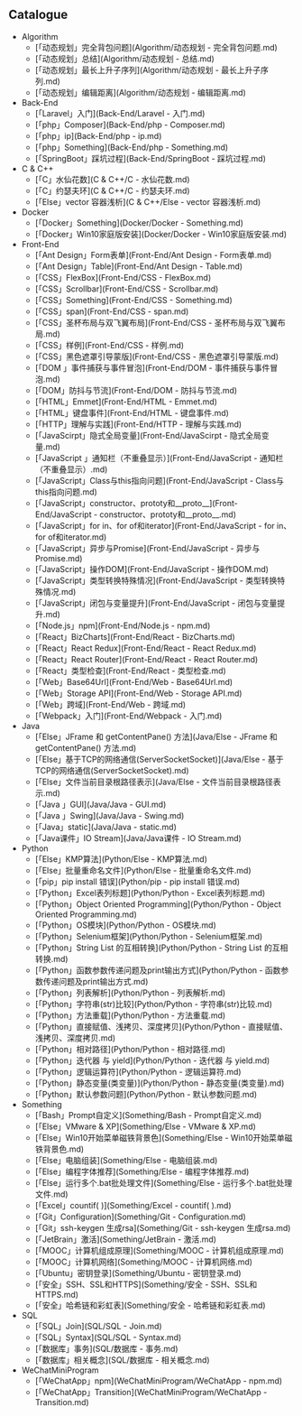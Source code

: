 ## Catalogue
- Algorithm
	- [「动态规划」完全背包问题](Algorithm/动态规划 - 完全背包问题.md)
	- [「动态规划」总结](Algorithm/动态规划 - 总结.md)
	- [「动态规划」最长上升子序列](Algorithm/动态规划 - 最长上升子序列.md)
	- [「动态规划」编辑距离](Algorithm/动态规划 - 编辑距离.md)
- Back-End
	- [「Laravel」入门](Back-End/Laravel - 入门.md)
	- [「php」Composer](Back-End/php - Composer.md)
	- [「php」ip](Back-End/php - ip.md)
	- [「php」Something](Back-End/php - Something.md)
	- [「SpringBoot」踩坑过程](Back-End/SpringBoot - 踩坑过程.md)
- C & C++
	- [「C」水仙花数](C & C++/C - 水仙花数.md)
	- [「C」约瑟夫环](C & C++/C - 约瑟夫环.md)
	- [「Else」vector 容器浅析](C & C++/Else - vector 容器浅析.md)
- Docker
	- [「Docker」Something](Docker/Docker - Something.md)
	- [「Docker」Win10家庭版安装](Docker/Docker - Win10家庭版安装.md)
- Front-End
	- [「Ant Design」Form表单](Front-End/Ant Design - Form表单.md)
	- [「Ant Design」Table](Front-End/Ant Design - Table.md)
	- [「CSS」FlexBox](Front-End/CSS - FlexBox.md)
	- [「CSS」Scrollbar](Front-End/CSS - Scrollbar.md)
	- [「CSS」Something](Front-End/CSS - Something.md)
	- [「CSS」span](Front-End/CSS - span.md)
	- [「CSS」圣杯布局与双飞翼布局](Front-End/CSS - 圣杯布局与双飞翼布局.md)
	- [「CSS」样例](Front-End/CSS - 样例.md)
	- [「CSS」黑色遮罩引导蒙版](Front-End/CSS - 黑色遮罩引导蒙版.md)
	- [「DOM 」事件捕获与事件冒泡](Front-End/DOM  - 事件捕获与事件冒泡.md)
	- [「DOM」防抖与节流](Front-End/DOM - 防抖与节流.md)
	- [「HTML」Emmet](Front-End/HTML - Emmet.md)
	- [「HTML」键盘事件](Front-End/HTML - 键盘事件.md)
	- [「HTTP」理解与实践](Front-End/HTTP - 理解与实践.md)
	- [「JavaScirpt」隐式全局变量](Front-End/JavaScirpt - 隐式全局变量.md)
	- [「JavaScript 」通知栏（不重叠显示）](Front-End/JavaScript  - 通知栏（不重叠显示）.md)
	- [「JavaScript」Class与this指向问题](Front-End/JavaScript - Class与this指向问题.md)
	- [「JavaScript」constructor、prototy和__proto__](Front-End/JavaScript - constructor、prototy和__proto__.md)
	- [「JavaScript」for in、for of和iterator](Front-End/JavaScript - for in、for of和iterator.md)
	- [「JavaScript」异步与Promise](Front-End/JavaScript - 异步与Promise.md)
	- [「JavaScript」操作DOM](Front-End/JavaScript - 操作DOM.md)
	- [「JavaScript」类型转换特殊情况](Front-End/JavaScript - 类型转换特殊情况.md)
	- [「JavaScript」闭包与变量提升](Front-End/JavaScript - 闭包与变量提升.md)
	- [「Node.js」npm](Front-End/Node.js - npm.md)
	- [「React」BizCharts](Front-End/React - BizCharts.md)
	- [「React」React Redux](Front-End/React - React Redux.md)
	- [「React」React Router](Front-End/React - React Router.md)
	- [「React」类型检查](Front-End/React - 类型检查.md)
	- [「Web」Base64Url](Front-End/Web - Base64Url.md)
	- [「Web」Storage API](Front-End/Web - Storage API.md)
	- [「Web」跨域](Front-End/Web - 跨域.md)
	- [「Webpack」入门](Front-End/Webpack - 入门.md)
- Java
	- [「Else」JFrame 和 getContentPane() 方法](Java/Else - JFrame 和 getContentPane() 方法.md)
	- [「Else」基于TCP的网络通信(ServerSocketSocket)](Java/Else - 基于TCP的网络通信(ServerSocketSocket).md)
	- [「Else」文件当前目录根路径表示](Java/Else - 文件当前目录根路径表示.md)
	- [「Java 」GUI](Java/Java  - GUI.md)
	- [「Java 」Swing](Java/Java  - Swing.md)
	- [「Java」static](Java/Java - static.md)
	- [「Java课件」IO Stream](Java/Java课件 - IO Stream.md)
- Python
	- [「Else」KMP算法](Python/Else - KMP算法.md)
	- [「Else」批量重命名文件](Python/Else - 批量重命名文件.md)
	- [「pip」pip install 错误](Python/pip - pip install 错误.md)
	- [「Python」Excel表列标题](Python/Python - Excel表列标题.md)
	- [「Python」Object Oriented Programming](Python/Python - Object Oriented Programming.md)
	- [「Python」OS模块](Python/Python - OS模块.md)
	- [「Python」Selenium框架](Python/Python - Selenium框架.md)
	- [「Python」String List 的互相转换](Python/Python - String List 的互相转换.md)
	- [「Python」函数参数传递问题及print输出方式](Python/Python - 函数参数传递问题及print输出方式.md)
	- [「Python」列表解析](Python/Python - 列表解析.md)
	- [「Python」字符串(str)比较](Python/Python - 字符串(str)比较.md)
	- [「Python」方法重载](Python/Python - 方法重载.md)
	- [「Python」直接赋值、浅拷贝、深度拷贝](Python/Python - 直接赋值、浅拷贝、深度拷贝.md)
	- [「Python」相对路径](Python/Python - 相对路径.md)
	- [「Python」迭代器 与 yield](Python/Python - 迭代器 与 yield.md)
	- [「Python」逻辑运算符](Python/Python - 逻辑运算符.md)
	- [「Python」静态变量(类变量)](Python/Python - 静态变量(类变量).md)
	- [「Python」默认参数问题](Python/Python - 默认参数问题.md)
- Something
	- [「Bash」Prompt自定义](Something/Bash - Prompt自定义.md)
	- [「Else」VMware & XP](Something/Else - VMware & XP.md)
	- [「Else」Win10开始菜单磁铁背景色](Something/Else - Win10开始菜单磁铁背景色.md)
	- [「Else」电脑组装](Something/Else - 电脑组装.md)
	- [「Else」编程字体推荐](Something/Else - 编程字体推荐.md)
	- [「Else」运行多个.bat批处理文件](Something/Else - 运行多个.bat批处理文件.md)
	- [「Excel」countif( )](Something/Excel - countif( ).md)
	- [「Git」Configuration](Something/Git - Configuration.md)
	- [「Git」ssh-keygen 生成rsa](Something/Git - ssh-keygen 生成rsa.md)
	- [「JetBrain」激活](Something/JetBrain - 激活.md)
	- [「MOOC」计算机组成原理](Something/MOOC - 计算机组成原理.md)
	- [「MOOC」计算机网络](Something/MOOC - 计算机网络.md)
	- [「Ubuntu」密钥登录](Something/Ubuntu - 密钥登录.md)
	- [「安全」SSH、SSL和HTTPS](Something/安全 - SSH、SSL和HTTPS.md)
	- [「安全」哈希链和彩虹表](Something/安全 - 哈希链和彩虹表.md)
- SQL
	- [「SQL」Join](SQL/SQL - Join.md)
	- [「SQL」Syntax](SQL/SQL - Syntax.md)
	- [「数据库」事务](SQL/数据库 - 事务.md)
	- [「数据库」相关概念](SQL/数据库 - 相关概念.md)
- WeChatMiniProgram
	- [「WeChatApp」npm](WeChatMiniProgram/WeChatApp - npm.md)
	- [「WeChatApp」Transition](WeChatMiniProgram/WeChatApp - Transition.md)

